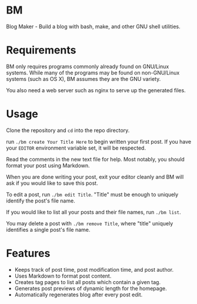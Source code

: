 # BM

Blog Maker - Build a blog with bash, make, and other GNU shell utilities. 

# Requirements

BM only requires programs commonly already found on GNU/Linux systems. While
many of the programs may be found on non-GNU/Linux systems (such as OS X), BM
assumes they are the GNU variety.

You also need a web server such as nginx to serve up the generated files.

# Usage

Clone the repository and `cd` into the repo directory.

run `./bm create Your Title Here` to begin written your first post. If you have
your `EDITOR` environment variable set, it will be respected.

Read the comments in the new text file for help. Most notably, you should
format your post using Markdown.

When you are done writing your post, exit your editor cleanly and BM will ask
if you would like to save this post. 

To edit a post, run `./bm edit Title`. "Title" must be enough to uniquely
identify the post's file name.

If you would like to list all your posts and their file names, run `./bm list`.

You may delete a post with `./bm remove Title`, where "title" uniquely
identifies a single post's file name.

# Features

* Keeps track of post time, post modification time, and post author.
* Uses Markdown to format post content.
* Creates tag pages to list all posts which contain a given tag.
* Generates post previews of dynamic length for the homepage.
* Automatically regenerates blog after every post edit.
